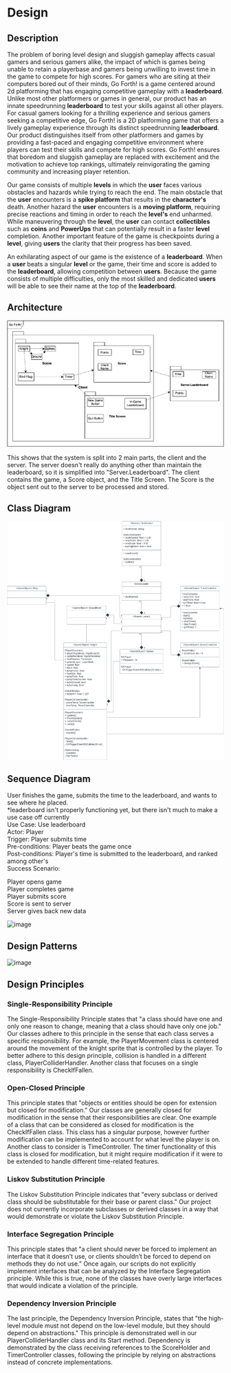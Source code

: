 # Design

## Description
<p>The problem of boring level design and sluggish gameplay affects casual gamers and serious gamers alike, the impact of which is games being unable to retain a playerbase and gamers being unwilling to invest time in the game to compete for high scores. For gamers who are siting at their computers bored out of their minds, Go Forth! is a game centered around 2d platforming that has engaging competitive gameplay with a <b>leaderboard</b>. Unlike most other platformers or games in general, our product has an innate speedrunning <b>leaderboard</b> to test your skills against all other players. For casual gamers looking for a thrilling experience and serious gamers seeking a competitive edge, Go Forth! is a 2D platforming game that offers a lively gameplay experience through its distinct speedrunning <b>leaderboard</b>. Our product distinguishes itself from other platformers and games by providing a fast-paced and engaging competitive environment where players can test their skills and compete for high scores. Go Forth! ensures that boredom and sluggish gameplay are replaced with excitement and the motivation to achieve top rankings, ultimately reinvigorating the gaming community and increasing player retention.
</p>

<p>Our game consists of multiple <b>levels</b> in which the <b>user</b> faces various obstacles and hazards while trying to reach the end. The main obstacle that the <b>user</b> encounters is a <b>spike platform</b> that results in the <b>character's</b> death. Another hazard the <b>user</b> encounters is a <b>moving platform</b>, requiring precise reactions and timing in order to reach the <b>level's</b> end unharmed. While maneuvering through the <b>level</b>, the <b>user</b> can contact <b>collectibles</b> such as <b>coins</b> and <b>PowerUps</b> that can potentially result in a faster <b>level</b> completion. Another important feature of the game is checkpoints during a <b>level</b>, giving <b>users</b> the clarity that their progress has been saved.
</p>

<p>An exhilarating aspect of our game is the existence of a <b>leaderboard</b>. When a <b>user</b> beats a singular <b>level</b> or the game, their time and score is added to the <b>leaderboard</b>, allowing competition between <b>users</b>. Because the game consists of multiple difficulties, only the most skilled and dedicated <b>users</b> will be able to see their name at the top of the <b>leaderboard</b>. 
</p>

## Architecture
![](https://github.com/jim245/cs386team1/blob/main/Deliverables/D.5%20Architecture.png)

This shows that the system is split into 2 main parts, the client and the server. The server doesn't really do anything other than maintain the leaderboard, so it is simplified into "Server.Leaderboard". The client contains the game, a Score object, and the Title Screen. The Score is the object sent out to the server to be processed and stored.

## Class Diagram

![alt text](https://github.com/jim245/cs386team1/blob/main/Deliverables/Design%20Class%20Diagram.png?raw=true)

## Sequence Diagram
User finishes the game, submits the time to the leaderboard, and wants to see where he placed. <br>
*leaderboard isn't properly functioning yet, but there isn't much to make a use case off currently<br>
Use Case: Use leaderboard<br>
Actor: Player <br>
Trigger: Player submits time<br>
Pre-conditions: Player beats the game once<br>
Post-conditions: Player's time is submitted to the leaderboard, and ranked among other's<br>
Success Scenario:<br>

Player opens game<br>
Player completes game<br>
Player submits score<br>
Score is sent to server<br>
Server gives back new data<br>

![image](https://github.com/jim245/cs386team1/assets/93413915/c414625b-b7c2-4479-b9bc-d8f584ea7c6c)

## Design Patterns
<img width="149" alt="image" src="https://github.com/jim245/cs386team1/assets/102444687/988c3ecc-0db4-475a-a53a-5ff8bb140210">


## Design Principles
### Single-Responsibility Principle
<p>The Single-Responsibility Principle states that "a class should have one and only one reason to change, meaning that a class should have only one job." Our classes adhere to this principle in the sense that each class serves a specific responsibility. For example, the PlayerMovement class is centered around the movement of the knight sprite that is controlled by the player. To better adhere to this design principle, collision is handled in a different class, PlayerColliderHandler. Another class that focuses on a single responsibility is CheckIfFallen.</p>

### Open-Closed Principle
<p>This principle states that "objects or entities should be open for extension but closed for modification." Our classes are generally closed for modification in the sense that their responsibilities are clear. One example of a class that can be considered as closed for modification is the CheckIfFallen class. This class has a singular purpose, however further modification can be implemented to account for what level the player is on. Another class to consider is TimeController. The timer functionality of this class is closed for modification, but it might require modification if it were to be extended to handle different time-related features.</p>

### Liskov Substitution Principle
<p>The Liskov Substitution Principle indicates that "every subclass or derived class should be substitutable for their base or parent class." Our project does not currently incorporate subclasses or derived classes in a way that would demonstrate or violate the Liskov Substitution Principle.</p>

### Interface Segregation Principle
<p>This principle states that "a client should never be forced to implement an interface that it doesn’t use, or clients shouldn’t be forced to depend on methods they do not use." Once again, our scripts do not explicitly implement interfaces that can be analyzed by the Interface Segregation principle. While this is true, none of the classes have overly large interfaces that would indicate a violation of the principle.</p>

### Dependency Inversion Principle
<p>The last principle, the Dependency Inversion Principle, states that "the high-level module must not depend on the low-level module, but they should depend on abstractions." This principle is demonstrated well in our PlayerColliderHandler class and its Start method. Dependency is demonstrated by the class receiving references to the ScoreHolder and TimerController classes, following the principle by relying on abstractions instead of concrete implementations.</p>
